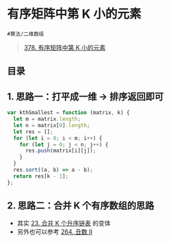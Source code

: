 
# 有序矩阵中第 K 小的元素


`#算法/二维数组` 


>  [378. 有序矩阵中第 K 小的元素](https://leetcode.cn/problems/kth-smallest-element-in-a-sorted-matrix/)


## 目录
<!-- toc -->
 ## 1. 思路一：打平成一维 → 排序返回即可 

```javascript
var kthSmallest = function (matrix, k) {
  let m = matrix.length;
  let n = matrix[0].length;
  let res = [];
  for (let i = 0; i < m; i++) {
    for (let j = 0; j < n; j++) {
      res.push(matrix[i][j]);
    }
  }
  res.sort((a, b) => a - b);
  return res[k - 1];
};
```

## 2. 思路二：合并 K 个有序数组的思路

- 其实 [23. 合并 K 个升序链表](/post/zr09icjkhr.html) 的变体
- 另外也可以参考 [264. 丑数 II](/post/5823lrlicn.html) 



